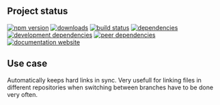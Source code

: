 <!-- #!/usr/bin/env markdown
-*- coding: utf-8 -*-
region header
Copyright Torben Sickert 16.12.2012

License
   This library written by Torben Sickert stand under a creative commons
   naming 3.0 unported license.
   See https://creativecommons.org/licenses/by/3.0/deed.de
endregion -->

Project status
--------------

[![npm version](https://badge.fury.io/js/filelinker.svg)](https://www.npmjs.com/package/filelinker)
[![downloads](https://img.shields.io/npm/dy/filelinker.svg)](https://www.npmjs.com/package/filelinker)
[![build status](https://travis-ci.org/thaibault/filelinker.svg?branch=master)](https://travis-ci.org/thaibault/filelinker)
[![dependencies](https://img.shields.io/david/thaibault/filelinker.svg)](https://david-dm.org/thaibault/filelinker)
[![development dependencies](https://img.shields.io/david/dev/thaibault/filelinker.svg)](https://david-dm.org/thaibault/filelinker?type=dev)
[![peer dependencies](https://img.shields.io/david/peer/thaibault/filelinker.svg)](https://david-dm.org/thaibault/filelinker?type=peer)
[![documentation website](https://img.shields.io/website-up-down-green-red/https/torben.website/filelinker.svg?label=documentation-website)](https://torben.website/filelinker)

Use case
--------

Automatically keeps hard links in sync. Very usefull for linking files in
different repositories when switching between branches have to be done very
often.

<!-- region vim modline
vim: set tabstop=4 shiftwidth=4 expandtab:
vim: foldmethod=marker foldmarker=region,endregion:
endregion -->

